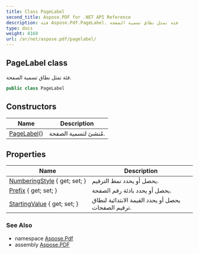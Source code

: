 ```yaml
---
title: Class PageLabel
second_title: Aspose.PDF for .NET API Reference
description: فئة Aspose.Pdf.PageLabel. فئة تمثل نطاق تسمية الصفحة
type: docs
weight: 8160
url: /ar/net/aspose.pdf/pagelabel/
---
```

## PageLabel class

فئة تمثل نطاق تسمية الصفحة.

```csharp
public class PageLabel
```

## Constructors

| Name | Description |
| --- | --- |
| [PageLabel](pagelabel/)() | مُنشئ لتسمية الصفحة. |

## Properties

| Name | Description |
| --- | --- |
| [NumberingStyle](../../aspose.pdf/pagelabel/numberingstyle/) { get; set; } | يحصل أو يحدد نمط الترقيم. |
| [Prefix](../../aspose.pdf/pagelabel/prefix/) { get; set; } | يحصل أو يحدد بادئة رقم الصفحة. |
| [StartingValue](../../aspose.pdf/pagelabel/startingvalue/) { get; set; } | يحصل أو يحدد القيمة الابتدائية لنطاق ترقيم الصفحات. |

### See Also

* namespace [Aspose.Pdf](../../aspose.pdf/)
* assembly [Aspose.PDF](../../)